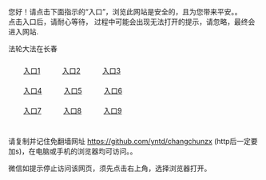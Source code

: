 您好！请点击下面指示的“入口”，浏览此网站是安全的，且为您带来平安。。 <br/>
点击入口后，请耐心等待， 过程中可能会出现无法打开的提示，请忽略，最终会进入网站. </br>

法轮大法在长春<br/>
<div style="padding:10px"><a style="margin:20px" target="_blank" href="https://d8v9dn7y6up6m.cloudfront.net/2Qpsp?iaswp" id="ccLink1" rel="nofollow">入口1</a> <a target="_blank" style="margin:20px" href="https://d3pnz6xdeh55nc.cloudfront.net/2Qpsp?cbrpsqt" id="ccLink2" rel="nofollow">入口2</a> <a style="margin:20px" target="_blank" href="https://d3m05fa7xkzt5p.cloudfront.net/2Qpsp?nptnwntq" id="ccLink3" rel="nofollow">入口3</a></div>

<div style="padding:10px" ><a style="margin:20px" target="_blank" href="https://d8v9dn7y6up6m.cloudfront.net/2Qpsp?iaswp" id="ccLink4" rel="nofollow">入口4</a> <a style="margin:20px" href="https://d3pnz6xdeh55nc.cloudfront.net/2Qpsp?cbrpsqt" target="_blank" id="ccLink5" rel="nofollow">入口5</a> <a style="margin:20px" href="https://d3m05fa7xkzt5p.cloudfront.net/2Qpsp?nptnwntq" target="_blank" id="ccLink6" rel="nofollow">入口6</a></div>

<div style="padding:10px"><a style="margin:20px" target="_blank" href="https://d8v9dn7y6up6m.cloudfront.net/2Qpsp?iaswp" id="ccLink7" rel="nofollow">入口7</a> <a style="margin:20px" href="https://d3pnz6xdeh55nc.cloudfront.net/2Qpsp?cbrpsqt" target="_blank" id="ccLink8" rel="nofollow">入口8</a> <a style="margin:20px" target="_blank" href="https://d3m05fa7xkzt5p.cloudfront.net/2Qpsp?nptnwntq" id="ccLink9" rel="nofollow">入口9</a></div>

<br/>



请复制并记住免翻墙网址 https://github.com/yntd/changchunzx (http后一定要加s)，在电脑或手机的浏览器均可访问。。<br/>

微信如提示停止访问该网页，须先点击右上角，选择浏览器打开。
